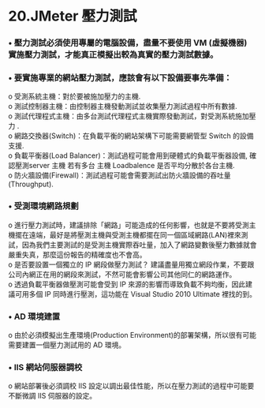 # 20.JMeter 壓力測試

### • 壓力測試必須使用專屬的電腦設備，盡量不要使用 VM \(虛擬機器\) 實施壓力測試，才能真正模擬出較為真實的壓力測試數據。

###  • 要實施專業的網站壓力測試，應該會有以下設備要事先準備：

o 受測系統主機：對於要被施加壓力的主機.   
o 測試控制器主機：由控制器主機發動測試並收集壓力測試過程中所有數據.   
o 測試代理程式主機：由多台測試代理程式主機實際發動測試，對受測系統施加壓力 .  
o 網路交換器\(Switch\)：在負載平衡的網站架構下可能需要網管型 Switch 的設備支援.   
o 負載平衡器\(Load Balancer\)：測試過程可能會用到硬體式的負載平衡器設備, 確認壓測server 主機 若有多台 主機 Loadbalence 是否平均分散於各台主機.  
o 防火牆設備\(Firewall\)：測試過程可能會需要測試出防火牆設備的吞吐量\(Throughput\).

### • 受測環境網路規劃

o 進行壓力測試時，建議排除「網路」可能造成的任何影響，也就是不要將受測主機擺在遠端，最好是將壓測主機與受測主機都擺在同一個區域網路\(LAN\)裡來測試，因為我們主要測試的是受測主機實際吞吐量，加入了網路變數後壓力數據就會嚴重失真，那麼這份報告的精確度也不會高。   
o 是否要設置一個獨立的 IP 網段做壓力測試？ 建議盡量用獨立網段作業，不要跟公司內網正在用的網段來測試，不然可能會影響公司其他同仁的網路運作。  
 o 透過負載平衡器做壓測可能會受到 IP 來源的影響而導致負載不夠均衡，因此建議可用多個 IP 同時進行壓測，這功能在 Visual Studio 2010 Ultimate 裡找的到。

### • AD 環境建置

o 由於必須模擬出生產環境\(Production Environment\)的部署架構，所以很有可能需要建置一個壓力測試用的 AD 環境。

### • IIS 網站伺服器調校

o 網站部署後必須調校 IIS 設定以調出最佳性能，所以在壓力測試的過程中可能要不斷微調 IIS 伺服器的設定。


